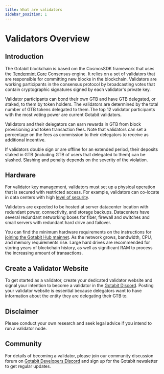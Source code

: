 ```yaml
---
title: What are validators
sidebar_position: 1
---
```


# Validators Overview

##  Introduction

The Gotabit blockchain is based om the CosmosSDK framework that uses the [Tendermint Core](https://github.com/tendermint/tendermint/tree/master/docs/introduction) Consensus engine. It relies on a set of validators that are responsible for committing new blocks in the blockchain. Validators are working participants in the consensus protocol by broadcasting votes that contain cryptographic signatures signed by each validator's private key.

Validator participants can bond their own GTB and have GTB delegated, or staked, to them by token holders. The validators are determined by the total number of GTB tokens delegated to them. The top 12 validator participants with the most voting power are current Gotabit validators.

Validators and their delegators can earn rewards in GTB from block provisioning and token transaction fees. Note that validators can set a percentage on the fees as commission to their delegators to receive as additional incentive. 

If validators double sign or are offline for an extended period, their deposits staked in GTB (including GTB of users that delegated to them) can be slashed. Slashing and penalty depends on the severity of the violation.

##  Hardware

For validator key management, validators must set up a physical operation that is secured with restricted access. For example, validators can co-locate in data centers with high [level of security](https://www.eescorporation.com/data-center-security-levels/).

Validators are expected to be hosted at server datacenter location with redundant power, connectivity, and storage backups. Datacenters have several redundant networking boxes for fiber, firewall and switches and small servers with redundant hard drive and failover.

You can find the minimum hardware requirements on the instructions for [joining the Gotabit Hub mainnet](/node/network/main). As the network grows, bandwidth, CPU, and memory requirements rise. Large hard drives are recommended for storing years of blockchain history, as well as significant RAM to process the increasing amount of transactions.

##  Create a Validator Website

To get started as a validator, create your dedicated validator website and signal your intention to become a validator in the [Gotabit Discord](https://discord.gg/gotabit). Posting your validator website is essential because delegators want to have information about the entity they are delegating their GTB to.

##  Disclaimer

Please conduct your own research and seek legal advice if you intend to run a validator node.

##  Community

For details of becoming a validator, please join our community discussion forum on [Gotabit Developers Discord](https://discord.gg/gotabit) and sign up for the Gotabit newsletter to get regular updates.
